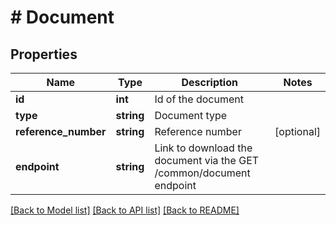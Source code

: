 # # Document

## Properties

Name | Type | Description | Notes
------------ | ------------- | ------------- | -------------
**id** | **int** | Id of the document |
**type** | **string** | Document type |
**reference_number** | **string** | Reference number | [optional]
**endpoint** | **string** | Link to download the document via the GET /common/document endpoint |

[[Back to Model list]](../../README.md#models) [[Back to API list]](../../README.md#endpoints) [[Back to README]](../../README.md)
